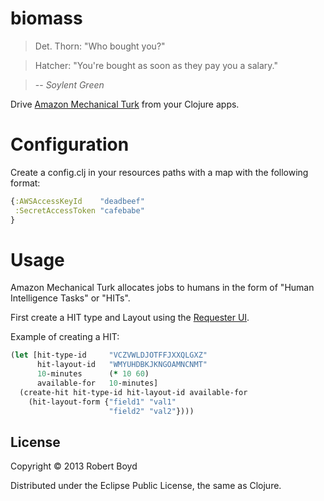 # biomass

> Det. Thorn: "Who bought you?"

> Hatcher: "You're bought as soon as they pay you a salary."

> -- *Soylent Green*

Drive [Amazon Mechanical Turk](http://mturk.com) from your Clojure apps.

# Configuration

Create a config.clj in your resources paths with a map with the following format:

```clojure
{:AWSAccessKeyId    "deadbeef"
 :SecretAccessToken "cafebabe"
}
```

# Usage

Amazon Mechanical Turk allocates jobs to humans in the form of "Human
Intelligence Tasks" or "HITs".

First create a HIT type and Layout using the [Requester UI](http://docs.aws.amazon.com/AWSMechTurk/latest/RequesterUI/Welcome.html).

Example of creating a HIT:

```clojure
(let [hit-type-id     "VCZVWLDJOTFFJXXQLGXZ"
      hit-layout-id   "WMYUHDBKJKNGOAMNCNMT"
      10-minutes      (* 10 60)
      available-for   10-minutes]
  (create-hit hit-type-id hit-layout-id available-for
    (hit-layout-form {"field1" "val1"
                      "field2" "val2"})))
```



## License

Copyright © 2013 Robert Boyd

Distributed under the Eclipse Public License, the same as Clojure.
